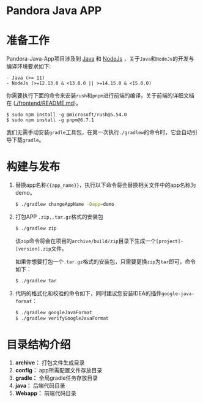 Pandora Java APP
========

准备工作
=============

Pandora-Java-App项目涉及到 [Java](https://www.oracle.com/java/technologies/javase-jdk11-downloads.html) 和 [NodeJs](https://nodejs.org/en/download/) ，关于`Java`和`NodeJs`的开发与编译环境要求如下: 

    - Java (>= 11)
    - NodeJs (>=12.13.0 & <13.0.0 || >=14.15.0 & <15.0.0)

你需要执行下面的命令来安装`rush`和`pnpm`进行前端的编译，关于前端的详细文档在 ([./frontend/README.md](/frontend/README.md))。

    $ sudo npm install -g @microsoft/rush@5.54.0
    $ sudo npm install -g pnpm@6.7.1

我们无需手动安装`gradle`工具包，在第一次执行`./gradlew`的命令时，它会自动引导下载`gradle`。


构建与发布
============

1. 替换app名称`{{app_name}}`，执行以下命令将会替换相关文件中的app名称为demo。

   ```bash
   $ ./gradlew changeAppName -Dapp=demo
   ```

2. 打包APP `.zip,.tar.gz`格式的安装包

   ```bash
   $ ./gradlew zip
   ```

   该`zip`命令将会在项目的`archive/build/zip`目录下生成一个`[project]-[version].zip`文件。

   如果你想要打包一个`.tar.gz`格式的安装包，只需要更换`zip`为`tar`即可，命令如下：

   ```bash
   $ ./gradlew tar
   ```

3. 代码的格式化和校验的命令如下，同时建议您安装IDEA的插件`google-java-format`：

   ```bash
   $ ./gradlew googleJavaFormat
   $ ./gradlew verifyGoogleJavaFormat
   ```


目录结构介绍
============

1. **archive：** 打包文件生成目录
2. **config：** app所需配置文件存放目录
3. **gradle：** 全局gradle任务存放目录
4. **java：** 后端代码目录
5. **Webapp：** 前端代码目录

